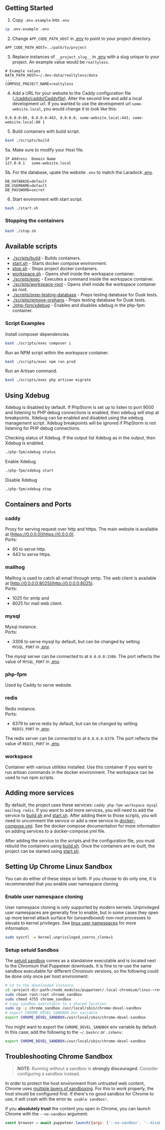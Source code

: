 ## Getting Started

1. Copy `.env.example` into `.env`
```bash
cp .env.example .env
```

2. Change `APP_CODE_PATH_HOST` in [.env](.env) to point to your project directory.
```environment
APP_CODE_PATH_HOST=../path/to/project
```

3. Replace instances of `__project_slug__` in [.env](.env) with a slug unique to your project. An example value would be `realtyless`.
```environment
# Example values
DATA_PATH_HOST=~/.dev-data/realtyless/data
...
COMPOSE_PROJECT_NAME=realtyless
```

4. Add a URL for your website to the Caddy configuration file ([./caddy/caddy/Caddyfile](./caddy/caddy/Caddyfile)). Alter the second line and add a local development url. If you wanted to use the development url `some-website.local`, you would change it to look like this:
```caddy
0.0.0.0:80, 0.0.0.0:443, 0.0.0.0, some-website.local:443, some-website.local:80 {
```

5. Build containers with build script.
```bash
bash ./scripts/build
```

5a. Make sure to modify your Host file.
```
IP Address  Domain Name
127.0.0.1   some-website.local
```

5b. For the database, upate the website `.env` to match the Laradock [.env](.env).
```
DB_DATABASE=default
DB_USERNAME=default
DB_PASSWORD=secret
```

6. Start environment with start script.
```bash
bash ./start.sh
```

### Stopping the containers
```bash
bash ./stop.sh
```

## Available scripts

* [./scripts/build](./scripts/build) - Builds containers.
* [start.sh](./start.sh) - Starts docker compose environment.
* [stop.sh](./stop.sh) - Stops project docker containers.
* [workspace.sh](./workspace.sh) - Opens shell inside the workspace container.
* [./scripts/exec](./scripts/exec) - Executes a command inside the workspace container.
* [./scripts/workspace-root](./scripts/workspace-root) - Opens shell inside the workspace container as root.
* [./scripts/prep-testing-database](./scripts/prep-testing-database) - Preps testing database for Dusk tests.
* [./scripts/remove-orphans](./scripts/remove-orphans) - Preps testing database for Dusk tests.
* [./php-fpm/xdebug](./php-fpm/xdebug) - Enables and disables xdebug in the php-fpm container. 

### Script Examples
Install composer dependencies.
```bash
bash ./scripts/exec composer i
```

Run an NPM script within the workspace container.
```bash
bash ./scripts/exec npm run prod
```

Run an Artisan command.
```bash
bash ./scripts/exec php artisan migrate
```

## Using Xdebug
Xdebug is disabled by default.  If PhpStorm is set up to listen to port 9000 and listening to PHP debug connections is enabled, then xdebug will stop at breakpoints.  Xdebug can be enabled and disabled using the xdebug management script.  Xdebug breakpoints will be ignored if PhpStorm is not listening for PHP debug connections.

Checking status of Xdebug.  If the output list Xdebug as in the output, then Xdebug is enabled.
```bash
./php-fpm/xdebug status
```

Enable Xdebug
```bash
./php-fpm/xdebug start
```

Disable Xdebug
```bash
./php-fpm/xdebug stop
```

## Containers and Ports

### caddy
Proxy for serving request over http and https.  The main website is available at [https://0.0.0.0](https://0.0.0.0).  
Ports:
*  80 to serve http.
*  443 to serve https.

### mailhog
Mailhog is used to catch all email through smtp.  The web client is available at [http://0.0.0.0:8025](http://0.0.0.0:8025).  
Ports:
* 1025 for smtp and
* 8025 for mail web client.

### mysql
Mysql instance.  
Ports: 
*  3306 to serve mysql by default, but can be changed by setting `MYSQL_PORT` in [.env](./.env).   
  
The mysql server can be connected to at `0.0.0.0:3306`.  The port reflects the value of `MYSQL_PORT` in [.env](./.env).

### php-fpm
Used by Caddy to serve website.

### redis
Redis instance.  
Ports: 
*  6379 to serve redis by default, but can be changed by setting `REDIS_PORT` in [.env](./.env).

The redis server can be connected to at `0.0.0.0:6379`.  The port reflects the value of `REDIS_PORT` in [.env](./.env).

### workspace
Container with various utilities installed.  Use this container if you want to run artisan commands in the docker environment.  The workspace can be used to run npm scripts.

## Adding more services
By default, the project uses these services: `caddy php-fpm workspace mysql mailhog redis`.  If you want to add more services, you will need to add the service to [build.sh](build.sh) and [start.sh](start.sh).  After adding them to those scripts, you will need to uncomment the service or add a new service to [docker-compose.yml](./docker-compose.yml).  See the docker compose documentation for more information on adding services to a docker-compose.yml file.

After adding the service to the scripts and the configuration file, you must rebuild the containers using [build.sh](./build.sh).  Once the containers are re-built, the project can be started using [start.sh](./start.sh).

## Setting Up Chrome Linux Sandbox

You can do either of these steps or both.  If you choose to do only one, it is recommended that you enable user namespace cloning.

### Enable user namespace cloning

User namespace cloning is only supported by modern kernels. Unprivileged user namespaces are generally fine to enable,
but in some cases they open up more kernel attack surface for (unsandboxed) non-root processes to elevate to
kernel privileges. See [linux user namespaces](http://man7.org/linux/man-pages/man7/user_namespaces.7.html) for more information.

```bash
sudo sysctl -w kernel.unprivileged_userns_clone=1
```

### Setup setuid Sandbox

The [setuid sandbox](https://chromium.googlesource.com/chromium/src/+/HEAD/docs/linux/suid_sandbox_development.md) comes as a standalone executable and is located next to the Chromium that Puppeteer downloads. It is
fine to re-use the same sandbox executable for different Chromium versions, so the following could be
done only once per host environment:

```bash
# cd to the downloaded instance
cd <project-dir-path>/node_modules/puppeteer/.local-chromium/linux-<revision>/chrome-linux/
sudo chown root:root chrome_sandbox
sudo chmod 4755 chrome_sandbox
# copy sandbox executable to a shared location
sudo cp -p chrome_sandbox /usr/local/sbin/chrome-devel-sandbox
# export CHROME_DEVEL_SANDBOX env variable
export CHROME_DEVEL_SANDBOX=/usr/local/sbin/chrome-devel-sandbox
```

You might want to export the `CHROME_DEVEL_SANDBOX` env variable by default. In this case, add the following to the `~/.bashrc`
or `.zshenv`:

```bash
export CHROME_DEVEL_SANDBOX=/usr/local/sbin/chrome-devel-sandbox
```

## Troubleshooting Chrome Sandbox

> **NOTE**: Running without a sandbox is **strongly discouraged**. Consider configuring a sandbox instead.

In order to protect the host environment from untrusted web content, Chrome uses [multiple layers of sandboxing](https://chromium.googlesource.com/chromium/src/+/HEAD/docs/linux/sandboxing.md). For this to work properly,
the host should be configured first. If there's no good sandbox for Chrome to use, it will crash
with the error `No usable sandbox!`.

If you **absolutely trust** the content you open in Chrome, you can launch Chrome
with the `--no-sandbox` argument:

```js
const browser = await puppeteer.launch({args: ['--no-sandbox', '--disable-setuid-sandbox']});
```
